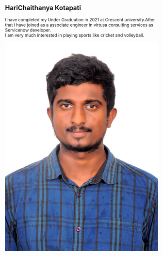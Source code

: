 ## HariChaithanya Kotapati

I have completed my Under Graduation in 2021 at Crescent university.After that i have joined as a associate engineer in virtusa consulting services as Servicenow developer.<br>
I am very much interested in playing sports like cricket and volleyball.


![MyPhoto](Harichaithanya.JPG)